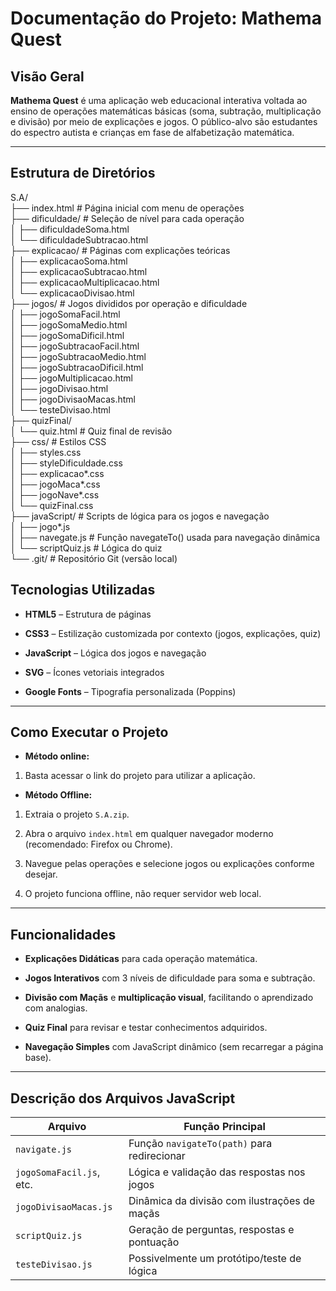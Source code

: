 # **Documentação do Projeto: Mathema Quest**

## **Visão Geral**

**Mathema Quest** é uma aplicação web educacional interativa voltada ao ensino de operações matemáticas básicas (soma, subtração, multiplicação e divisão) por meio de explicações e jogos. O público-alvo são estudantes do espectro autista e crianças em fase de alfabetização matemática.

---

## **Estrutura de Diretórios**

S.A/  
├── index.html                 	\# Página inicial com menu de operações  
├── dificuldade/              	\# Seleção de nível para cada operação  
│   ├── dificuldadeSoma.html  
│   └── dificuldadeSubtracao.html  
├── explicacao/               	\# Páginas com explicações teóricas  
│   ├── explicacaoSoma.html  
│   ├── explicacaoSubtracao.html  
│   ├── explicacaoMultiplicacao.html  
│   └── explicacaoDivisao.html  
├── jogos/                    	\# Jogos divididos por operação e dificuldade  
│   ├── jogoSomaFacil.html  
│   ├── jogoSomaMedio.html  
│   ├── jogoSomaDificil.html  
│   ├── jogoSubtracaoFacil.html  
│   ├── jogoSubtracaoMedio.html  
│   ├── jogoSubtracaoDificil.html  
│   ├── jogoMultiplicacao.html  
│   ├── jogoDivisao.html  
│   ├── jogoDivisaoMacas.html  
│   └── testeDivisao.html  
├── quizFinal/  
│   └── quiz.html             	\# Quiz final de revisão  
├── css/                      	\# Estilos CSS  
│   ├── styles.css  
│   ├── styleDificuldade.css  
│   ├── explicacao\*.css  
│   ├── jogoMaca\*.css  
│   ├── jogoNave\*.css  
│   └── quizFinal.css  
├── javaScript/               	\# Scripts de lógica para os jogos e navegação  
│   ├── jogo\*.js  
│   ├── navegate.js           	\# Função navegateTo() usada para navegação dinâmica  
│   └──  scriptQuiz.js         	\# Lógica do quiz    
└── .git/                     	\# Repositório Git (versão local)

## **Tecnologias Utilizadas**

* **HTML5** – Estrutura de páginas

* **CSS3** – Estilização customizada por contexto (jogos, explicações, quiz)

* **JavaScript** – Lógica dos jogos e navegação

* **SVG** – Ícones vetoriais integrados

* **Google Fonts** – Tipografia personalizada (Poppins)

---

## **Como Executar o Projeto**

* **Método online:**
1. Basta acessar o link do projeto para utilizar a aplicação.


* **Método Offline:**

1. Extraia o projeto `S.A.zip`.

2. Abra o arquivo `index.html` em qualquer navegador moderno (recomendado: Firefox ou Chrome).

3. Navegue pelas operações e selecione jogos ou explicações conforme desejar.

4. O projeto funciona offline, não requer servidor web local.

---

## **Funcionalidades**

* **Explicações Didáticas** para cada operação matemática.

* **Jogos Interativos** com 3 níveis de dificuldade para soma e subtração.

* **Divisão com Maçãs** e **multiplicação visual**, facilitando o aprendizado com analogias.

* **Quiz Final** para revisar e testar conhecimentos adquiridos.

* **Navegação Simples** com JavaScript dinâmico (sem recarregar a página base).

---

## **Descrição dos Arquivos JavaScript**

| Arquivo | Função Principal |
| ----- | ----- |
| `navigate.js` | Função `navigateTo(path)` para redirecionar |
| `jogoSomaFacil.js`, etc. | Lógica e validação das respostas nos jogos |
| `jogoDivisaoMacas.js` | Dinâmica da divisão com ilustrações de maçãs |
| `scriptQuiz.js` | Geração de perguntas, respostas e pontuação |
| `testeDivisao.js` | Possivelmente um protótipo/teste de lógica |

